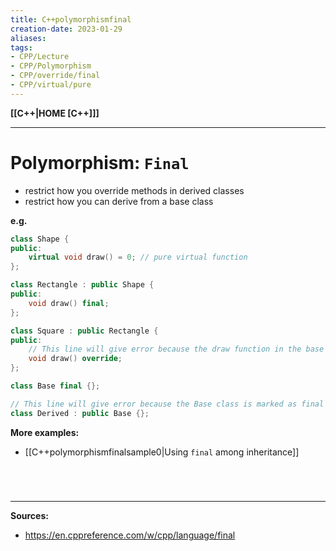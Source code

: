 ```yaml
---
title: C++polymorphismfinal
creation-date: 2023-01-29
aliases:
tags:
- CPP/Lecture
- CPP/Polymorphism
- CPP/override/final
- CPP/virtual/pure
---
```

**[[C++|HOME [C++]]]**

---
# Polymorphism: `Final`
- restrict how you override methods in derived classes
- restrict how you can derive from a base class

**e.g.**
```cpp
class Shape {
public:
    virtual void draw() = 0; // pure virtual function
};

class Rectangle : public Shape {
public:
    void draw() final;
};

class Square : public Rectangle {
public:
    // This line will give error because the draw function in the base class is marked as final
    void draw() override; 
};
```
```cpp
class Base final {};

// This line will give error because the Base class is marked as final
class Derived : public Base {};
```

**More examples:**
- [[C++polymorphismfinalsample0|Using `final` among inheritance]]

<br>

# 
---
**Sources:**
- https://en.cppreference.com/w/cpp/language/final